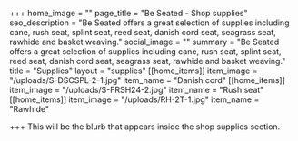+++
home_image = ""
page_title = "Be Seated - Shop supplies"
seo_description = "Be Seated offers a great selection of supplies including cane, rush seat, splint seat, reed seat, danish cord seat, seagrass seat, rawhide and basket weaving."
social_image = ""
summary = "Be Seated offers a great selection of supplies including cane, rush seat, splint seat, reed seat, danish cord seat, seagrass seat, rawhide and basket weaving."
title = "Supplies"
layout = "supplies"
[[home_items]]
item_image = "/uploads/S-DSCSPL-2-1.jpg"
item_name = "Danish cord"
[[home_items]]
item_image = "/uploads/S-FRSH24-2.jpg"
item_name = "Rush seat"
[[home_items]]
item_image = "/uploads/RH-2T-1.jpg"
item_name = "Rawhide"

+++
This will be the blurb that appears inside the shop supplies section.
